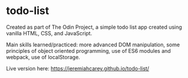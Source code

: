 # todo-list

Created as part of The Odin Project, a simple todo list app created using vanilla HTML, CSS, and JavaScript.

Main skills learned/practiced: more advanced DOM manipulation, some principles of object oriented programming, use of ES6 modules and webpack, use of localStorage.

Live version here: https://jeremiahcarey.github.io/todo-list/
